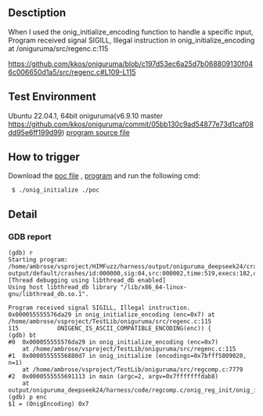 ## Desctiption
When I used the onig_initialize_encoding function to handle a specific input, Program received signal SIGILL, Illegal instruction in onig_initialize_encoding at /oniguruma/src/regenc.c:115

https://github.com/kkos/oniguruma/blob/c197d53ec6a25d7b068809130f046c006650d1a5/src/regenc.c#L109-L115

## Test Environment
Ubuntu 22.04.1, 64bit
oniguruma(v6.9.10 master https://github.com/kkos/oniguruma/commit/05bb130c9ad54877e73d1caf08dd95e6ff199d99)
[program source file](https://github.com/ambrosecm/pocs/blob/main/oniguruma/onig_initialize_encoding/onig_initialize.c)

## How to trigger
Download the [poc file](https://github.com/ambrosecm/pocs/blob/main/oniguruma/onig_initialize_encoding/poc) , [program](https://github.com/ambrosecm/pocs/blob/main/oniguruma/onig_initialize_encoding/onig_initialize) and run the following cmd:
```
 $ ./onig_initialize ./poc
```

## Detail
### GDB report
```
(gdb) r
Starting program: /home/ambrose/vsproject/HIMFuzz/harness/output/oniguruma_deepseek24/crashes/regcomp.c/onig_reg_init/onig_initialize/onig_initialize output/default/crashes/id:000000,sig:04,src:000002,time:519,execs:182,op:havoc,rep:2
[Thread debugging using libthread_db enabled]
Using host libthread_db library "/lib/x86_64-linux-gnu/libthread_db.so.1".

Program received signal SIGILL, Illegal instruction.
0x000055555576da29 in onig_initialize_encoding (enc=0x7) at /home/ambrose/vsproject/TestLib/oniguruma/src/regenc.c:115
115           ONIGENC_IS_ASCII_COMPATIBLE_ENCODING(enc)) {
(gdb) bt
#0  0x000055555576da29 in onig_initialize_encoding (enc=0x7)
    at /home/ambrose/vsproject/TestLib/oniguruma/src/regenc.c:115
#1  0x00005555556880d7 in onig_initialize (encodings=0x7bfff5809020, n=1)
    at /home/ambrose/vsproject/TestLib/oniguruma/src/regcomp.c:7779
#2  0x0000555555691113 in main (argc=2, argv=0x7fffffffdab8)
    at output/oniguruma_deepseek24/harness/code/regcomp.c/onig_reg_init/onig_initialize.c:30
(gdb) p enc
$1 = (OnigEncoding) 0x7
```
